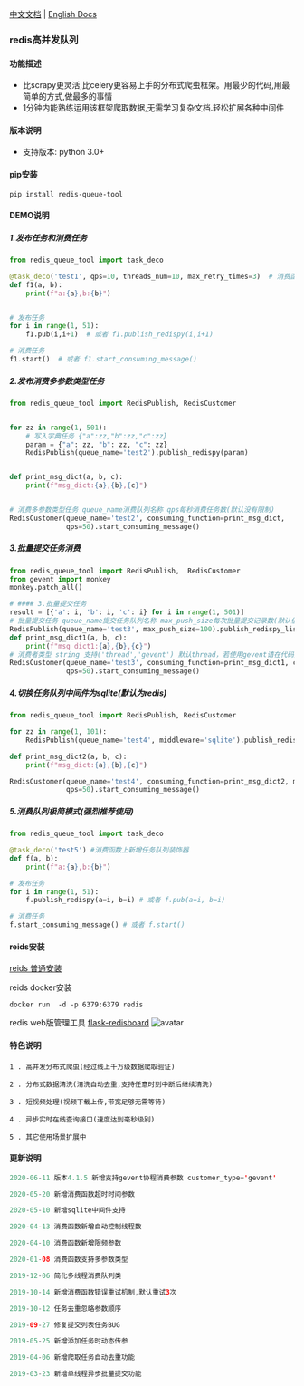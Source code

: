  [中文文档](https://github.com/abo123456789/RedisQueue/blob/master/README.md)  | [English Docs](https://github.com/abo123456789/RedisQueue/blob/master/README_EN.md)  
### redis高并发队列  
#### 功能描述
* 比scrapy更灵活,比celery更容易上手的分布式爬虫框架。用最少的代码,用最简单的方式,做最多的事情
* 1分钟内能熟练运用该框架爬取数据,无需学习复杂文档.轻松扩展各种中间件

#### 版本说明
* 支持版本: python 3.0+

#### pip安装
```shell
pip install redis-queue-tool
```

#### DEMO说明

##### 1.发布任务和消费任务
```python
from redis_queue_tool import task_deco

@task_deco('test1', qps=10, threads_num=10, max_retry_times=3)  # 消费函数上新增任务队列装饰器
def f1(a, b):
    print(f"a:{a},b:{b}")


# 发布任务
for i in range(1, 51):
    f1.pub(i,i+1)  # 或者 f1.publish_redispy(i,i+1)

# 消费任务
f1.start()  # 或者 f1.start_consuming_message()
```

##### 2.发布消费多参数类型任务
```python
from redis_queue_tool import RedisPublish, RedisCustomer


for zz in range(1, 501):
    # 写入字典任务 {"a":zz,"b":zz,"c":zz}
    param = {"a": zz, "b": zz, "c": zz}
    RedisPublish(queue_name='test2').publish_redispy(param)


def print_msg_dict(a, b, c):
    print(f"msg_dict:{a},{b},{c}")


# 消费多参数类型任务 queue_name消费队列名称 qps每秒消费任务数(默认没有限制)
RedisCustomer(queue_name='test2', consuming_function=print_msg_dict,
              qps=50).start_consuming_message()
```

##### 3.批量提交任务消费

```python
from redis_queue_tool import RedisPublish,  RedisCustomer
from gevent import monkey 
monkey.patch_all()

# #### 3.批量提交任务
result = [{'a': i, 'b': i, 'c': i} for i in range(1, 501)]
# 批量提交任务 queue_name提交任务队列名称 max_push_size每次批量提交记录数(默认值50)
RedisPublish(queue_name='test3', max_push_size=100).publish_redispy_list(result)
def print_msg_dict1(a, b, c):
    print(f"msg_dict1:{a},{b},{c}")
# 消费者类型 string 支持('thread','gevent') 默认thread，若使用gevent请在代码开头加入：from gevent import monkey monkey.patch_all()
RedisCustomer(queue_name='test3', consuming_function=print_msg_dict1, customer_type='gevent',
              qps=50).start_consuming_message()
```

##### 4.切换任务队列中间件为sqlite(默认为redis)

```python
from redis_queue_tool import RedisPublish, RedisCustomer

for zz in range(1, 101):
    RedisPublish(queue_name='test4', middleware='sqlite').publish_redispy(a=zz, b=zz, c=zz)

def print_msg_dict2(a, b, c):
    print(f"msg_dict:{a},{b},{c}")

RedisCustomer(queue_name='test4', consuming_function=print_msg_dict2, middleware='sqlite',
              qps=50).start_consuming_message()

```

##### 5.消费队列极简模式(强烈推荐使用)
```python
from redis_queue_tool import task_deco

@task_deco('test5') #消费函数上新增任务队列装饰器
def f(a, b):
    print(f"a:{a},b:{b}")

# 发布任务
for i in range(1, 51):
    f.publish_redispy(a=i, b=i) # 或者 f.pub(a=i, b=i)

# 消费任务
f.start_consuming_message() # 或者 f.start()
```

#### reids安装
[reids 普通安装](https://www.runoob.com/redis/redis-install.html)

reids docker安装
```shell
docker run  -d -p 6379:6379 redis
```

redis web版管理工具 [flask-redisboard](https://github.com/hjlarry/flask-redisboard)
![avatar](https://s1.ax1x.com/2020/07/07/UAIHFe.jpg)


#### 特色说明

```shell
1 . 高并发分布式爬虫(经过线上千万级数据爬取验证)

2 . 分布式数据清洗(清洗自动去重,支持任意时刻中断后继续清洗)

3 . 短视频处理(视频下载上传,带宽足够无需等待)

4 . 异步实时在线查询接口(速度达到毫秒级别)

5 . 其它使用场景扩展中

```

#### 更新说明


```java
2020-06-11 版本4.1.5 新增支持gevent协程消费参数 customer_type='gevent'

2020-05-20 新增消费函数超时时间参数

2020-05-10 新增sqlite中间件支持

2020-04-13 消费函数新增自动控制线程数

2020-04-10 消费函数新增限频参数

2020-01-08 消费函数支持多参数类型

2019-12-06 简化多线程消费队列类

2019-10-14 新增消费函数错误重试机制,默认重试3次

2019-10-12 任务去重忽略参数顺序

2019-09-27 修复提交列表任务BUG

2019-05-25 新增添加任务时动态传参

2019-04-06 新增爬取任务自动去重功能

2019-03-23 新增单线程异步批量提交功能
```
